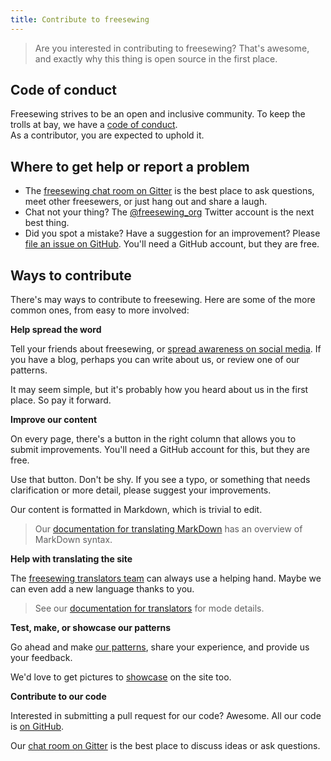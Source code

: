 ```yaml
---
title: Contribute to freesewing
---
```

> Are you interested in contributing to freesewing? 
> That's awesome, and exactly why this thing is open source in the first place.

## Code of conduct

Freesewing strives to be an open and inclusive community.
To keep the trolls at bay, we have a [code of conduct](/docs/about/code-of-conduct).  
As a contributor, you are expected to uphold it.

## Where to get help or report a problem

- The [freesewing chat room on Gitter](https://gitter.im/freesewing/freesewing) is the best place to ask questions, 
meet other freesewers, or just hang out and share a laugh.
- Chat not your thing? The [@freesewing_org](https://twitter.com/freesewing_org) 
Twitter account is the next best thing.
- Did you spot a mistake? Have a suggestion for an improvement? 
Please [file an issue on GitHub](https://github.com/freesewing/site/issues/new). 
You'll need a GitHub account, but they are free.

## Ways to contribute

There's may ways to contribute to freesewing. 
Here are some of the more common ones, from easy to more involved:

**Help spread the word**

Tell your friends about freesewing, or [spread awareness on social media](/share). 
If you have a blog, perhaps you can write about us, or review one of our patterns.

It may seem simple, but it's probably how you heard about us in the first place. So pay it forward. 

**Improve our content**

On every page, there's a button in the right column that allows you to submit improvements.
You'll need a GitHub account for this, but they are free.

Use that button. Don't be shy. If you see a typo, or something that needs clarification or more detail, please suggest your improvements.

Our content is formatted in Markdown, which is trivial to edit. 

> Our [documentation for translating MarkDown](/docs/i18n/markdown) has an overview of MarkDown syntax.

**Help with translating the site**

The [freesewing translators team](/i18n/) can always use a helping hand. Maybe we can even add a new language thanks to you.

> See our [documentation for translators](/docs/i18n/) for mode details.

**Test, make, or showcase our patterns**

Go ahead and make [our patterns](/patterns), share your experience, and provide us your feedback.

We'd love to get pictures to [showcase](/showcase) on the site too.

**Contribute to our code**

Interested in submitting a pull request for our code? Awesome. All our code is [on GitHub](https://github.com/freesewing). 

Our [chat room on Gitter](https://gitter.im/freesewing/freesewing) is the best place to discuss ideas or ask questions. 

